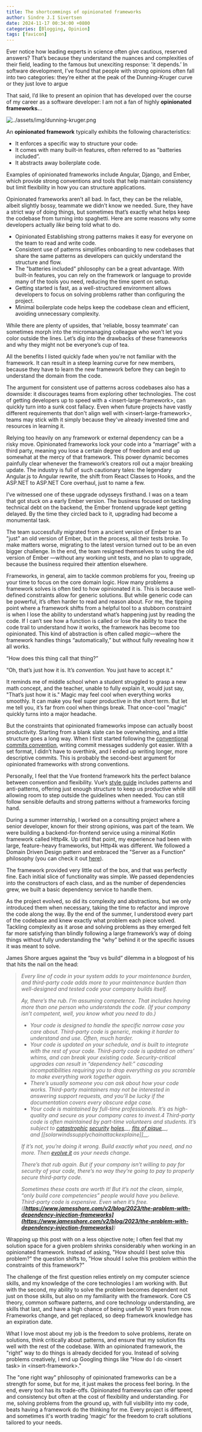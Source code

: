 ```yaml
---
title: The shortcommings of opinionated frameworks
author: Sindre J.I Sivertsen
date: 2024-11-17 00:34:00 +0800
categories: [Blogging, Opinion]
tags: [favicon]
---
```


Ever notice how leading experts in science often give cautious, reserved answers? That’s because they understand the nuances and complexities of their field, leading to the famous but unexciting response: 'it depends.’ In software development, I’ve found that people with strong opinions often fall into two categories: they’re either at the peak of the Dunning-Kruger curve or they just love to argue

That said, I’d like to present an opinion that has developed over the course of my career as a software developer: I am not a fan of highly **opinionated frameworks.**..

![../assets/img/dunning-kruger.png](../assets/img/dunning-kruger.png)

An **opinionated framework** typically exhibits the following characteristics:

- It enforces a specific way to structure your code~~.~~
- It comes with many built-in features, often referred to as "batteries included”.
- It abstracts away boilerplate code.

Examples of opinionated frameworks include Angular, Django, and Ember, which provide strong conventions and tools that help maintain consistency but limit flexibility in how you can structure applications.

Opinionated frameworks aren’t all bad. In fact, they can be the reliable, albeit slightly bossy, teammate we didn’t know we needed. Sure, they have a strict way of doing things, but sometimes that’s exactly what helps keep the codebase from turning into spaghetti. Here are some reasons why some developers actually _like_ being told what to do.

- Opinionated Establishing strong patterns makes it easy for everyone on the team to read and write code.
- Consistent use of patterns simplifies onboarding to new codebases that share the same patterns as developers can quickly understand the structure and flow.
- The "batteries included" philosophy can be a great advantage. With built-in features, you can rely on the framework or language to provide many of the tools you need, reducing the time spent on setup.
- Getting started is fast, as a well-structured environment allows developers to focus on solving problems rather than configuring the project.
- Minimal boilerplate code helps keep the codebase clean and efficient, avoiding unnecessary complexity.

While there are plenty of upsides, that 'reliable, bossy teammate' can sometimes morph into the micromanaging colleague who won’t let you color outside the lines. Let’s dig into the drawbacks of these frameworks and why they might not be everyone’s cup of tea.

All the benefits I listed quickly fade when you're not familiar with the framework. It can result in a steep learning curve for new members, because they have to learn the new framework before they can begin to understand the domain from the code.

The argument for consistent use of patterns across codebases also has a downside: it discourages teams from exploring other technologies. The cost of getting developers up to speed with a \<insert-large-framework>, can quickly turn into a sunk cost fallacy. Even when future projects have vastly different requirements that don't align well with \<insert-large-framework>, teams may stick with it simply because they've already invested time and resources in learning it.

Relying too heavily on any framework or external dependency can be a risky move. Opinionated frameworks lock your code into a “marriage” with a third party, meaning you lose a certain degree of freedom and end up somewhat at the mercy of that framework. This power dynamic becomes painfully clear whenever the framework’s creators roll out a major breaking update. The industry is full of such cautionary tales: the legendary Angular.js to Angular rewrite, the shift from React Classes to Hooks, and the ASP.NET to ASP.NET Core overhaul, just to name a few.

I’ve witnessed one of these upgrade odysseys firsthand. I was on a team that got stuck on a early Ember version. The business focused on tackling technical debt on the backend, the Ember frontend upgrade kept getting delayed. By the time they circled back to it, upgrading had become a monumental task.

The team successfully migrated from a ancient version of Ember to an "just" an old version of Ember, but in the process, all their tests broke. To make matters worse, migrating to the latest version turned out to be an even bigger challenge. In the end, the team resigned themselves to using the old version of Ember —without any working unit tests, and no plan to upgrade, because the business required their attention elsewhere.

Frameworks, in general, aim to tackle common problems for you, freeing up your time to focus on the core domain logic. How many problems a framework solves is often tied to how opinionated it is. This is because well-defined constraints allow for generic solutions. But while generic code can be powerful, it’s often harder to read and reason about. For me, the tipping point where a framework shifts from a helpful tool to a stubborn constraint is when I lose the ability to understand what’s happening just by reading the code.
If I can’t see how a function is called or lose the ability to trace the code trail to understand how it works, the framework has become too opinionated. This kind of abstraction is often called _magic_—where the framework handles things “automatically,” but without fully revealing how it all works.

“How does this thing call that thing?”

“Oh, that’s just how it is. It’s <insert framework> _convention._ You just have to accept it.”

It reminds me of middle school when a student struggled to grasp a new math concept, and the teacher, unable to fully explain it, would just say, "That’s just how it is." Magic may feel cool when everything works smoothly. It can make you feel super productive in the short term. But let me tell you, it’s far from cool when things break. That once-cool "magic" quickly turns into a major headache.

But the constraints that opinionated frameworks impose can actually boost productivity. Starting from a blank slate can be overwhelming, and a little structure goes a long way. When I first started following the [conventional commits convention](https://www.conventionalcommits.org/en/v1.0.0/), writing commit messages suddenly got easier. With a set format, I didn’t have to overthink, and I ended up writing longer, more descriptive commits. This is probably the second-best argument for opinionated frameworks with strong conventions.

Personally, I feel that the Vue frontend framework hits the perfect balance between convention and flexibility. Vue’s [style guide](https://vuejs.org/style-guide/) includes patterns and anti-patterns, offering just enough structure to keep us productive while still allowing room to step outside the guidelines when needed. You can still follow sensible defaults and strong patterns without a frameworks forcing hand.

During a summer internship, I worked on a consulting project where a senior developer, known for their strong opinions, was part of the team. We were building a backend-for-frontend service using a minimal Kotlin framework called Http4k. Up until that point, my experience had been with large, feature-heavy frameworks, but Http4k was different. We followed a Domain Driven Design pattern and embraced the "Server as a Function" philosophy (you can check it out [here](https://www.youtube.com/watch?v=NjoCjupV8HE)).

The framework provided very little out of the box, and that was perfectly fine. Each initial slice of functionality was simple. We passed dependencies into the constructors of each class, and as the number of dependencies grew, we built a basic dependency service to handle them.

As the project evolved, so did its complexity and abstractions, but we only introduced them when necessary, taking the time to refactor and improve the code along the way. By the end of the summer, I understood every part of the codebase and knew exactly what problem each piece solved. Tackling complexity as it arose and solving problems as they emerged felt far more satisfying than blindly following a large framework’s way of doing things without fully understanding the “why” behind it or the specific issues it was meant to solve.

James Shore argues against the “buy vs build” dilemma in a blogpost of his that hits the nail on the head:

> _Every line of code in your system adds to your maintenance burden, and third-party code adds more to your maintenance burden than well-designed and tested code your company builds itself._
>
> _Ay, there’s the rub. I’m assuming competence. That includes having more than one person who understands the code. (If your company isn’t competent, well, you know what you need to do.)_
>
> - _Your code is designed to handle the specific narrow case you care about. Third-party code is generic, making it harder to understand and use. Often, much harder._
> - _Your code is updated on your schedule, and is built to integrate with the rest of your code. Third-party code is updated on others’ whims, and can break your existing code. Security-critical upgrades can result in “dependency hell:” cascading incompatibilities requiring you to drop everything as you scramble to make everything work together again._
> - _There’s usually someone you can ask about how your code works. Third-party maintainers may not be interested in answering support requests, and you’ll be lucky if the documentation covers every obscure edge case._
> - *Your code is maintained by full-time professionals. It’s as high-quality and secure as your company cares to invest.4 Third-party code is often maintained by part-time volunteers and students. It’s subject to* *[catastrophic](https://www.ftc.gov/policy/advocacy-research/tech-at-ftc/2022/01/ftc-warns-companies-remediate-log4j-security-vulnerability)* *[security](https://www.benjaminfleischer.com/2013/03/20/yaml-and-security-in-ruby/)* *[holes](https://spring.io/blog/2022/03/31/spring-framework-rce-early-announcement)\_\_,* *[fits of pique](https://www.theregister.com/2016/03/23/npm_left_pad_chaos/)\_\_, and* *[[solarwindssupplychainattackexplaine]]\_\_.*
>
> *If it’s not, you’re doing it wrong. Build exactly what you need, and no more. Then* *[evolve it](https://www.jamesshore.com/v2/books/aoad2/design)* *as your needs change.*
>
> _There’s that rub again. But if your company isn’t willing to pay for security of your code, there’s no way they’re going to pay to properly secure third-party code._
>
> _Sometimes these costs are worth it! But it’s not the clean, simple, “only build core competencies” people would have you believe. Third-party code is expensive. Even when it’s free. (**[https://www.jamesshore.com/v2/blog/2023/the-problem-with-dependency-injection-frameworks](https://www.jamesshore.com/v2/blog/2023/the-problem-with-dependency-injection-frameworks)**)_

Wrapping up this post with on a less objective note; I often feel that my solution space for a given problem shrinks considerably when working in an opinionated framework. Instead of asking, "How should I best solve this problem?" the question shifts to, "How should I solve this problem within the constraints of this framework?"

The challenge of the first question relies entirely on my computer science skills, and my knowledge of the core technologies I am working with. But with the second, my ability to solve the problem becomes dependent not just on those skills, but also on my familiarity with the framework. Core CS theory, common software patterns, and core technology understanding, are skills that last, and have a high chance of being usefule 10 years from now. Frameworks change, and get replaced, so deep framework knowledge has an expiration date.

What I love most about my job is the freedom to solve problems, iterate on solutions, think critically about patterns, and ensure that my solution fits well with the rest of the codebase. With an opinionated framework, the "right" way to do things is already decided for you. Instead of solving problems creatively, I end up Googling things like "How do I do \<insert task> in \<insert-framework>."

The "one right way" philosophy of opinionated frameworks can be a strength for some, but for me, it just makes the process feel boring. In the end, every tool has its trade-offs. Opinionated frameworks can offer speed and consistency but often at the cost of flexibility and understanding. For me, solving problems from the ground up, with full visibility into my code, beats having a framework do the thinking for me. Every project is different, and sometimes it's worth trading 'magic' for the freedom to craft solutions tailored to your needs.
